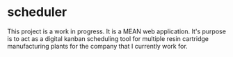 # scheduler
This project is a work in progress. It is a MEAN web application.
It's purpose is to act as a digital kanban scheduling tool for multiple resin cartridge manufacturing plants for the company that I currently work for.
